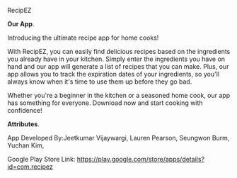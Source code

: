 RecipEZ



**Our App**. 

Introducing the ultimate recipe app for home cooks!  

With RecipEZ, you can easily find delicious recipes based on the ingredients you already have in your kitchen. Simply enter the ingredients you have on hand and our app will generate a list of recipes that you can make. Plus, our app allows you to track the expiration dates of your ingredients, so you'll always know when it's time to use them up before they go bad.  

Whether you're a beginner in the kitchen or a seasoned home cook, our app has something for everyone. Download now and start cooking with confidence!

**Attributes**. 



App Developed By:Jeetkumar Vijaywargi, Lauren Pearson, Seungwon Burm, Yuchan Kim, 

Google Play Store Link: https://play.google.com/store/apps/details?id=com.recipez 
